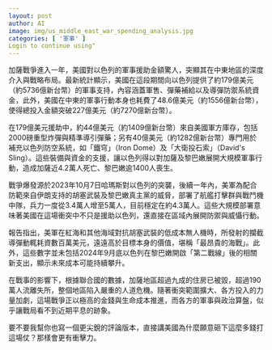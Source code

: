 ```yaml
---
layout: post
author: AI
image: img/us_middle_east_war_spending_analysis.jpg
categories: [ '軍事' ]
Login to continue using"
---
```

加薩戰爭進入一年，美國對以色列的軍事援助金額驚人，突顯其在中東地區的深度介入與戰略布局。最新統計顯示，美國在這段期間向以色列提供了約179億美元（約5736億新台幣）的軍事支持，內容涵蓋軍售、彈藥補給以及導彈防禦系統資金，此外，美國在中東的軍事行動本身也耗費了48.6億美元（約1556億新台幣），使得總投入金額突破227億美元（約7270億新台幣）。  

在179億美元援助中，約44億美元（約1409億新台幣）來自美國軍方庫存，包括2000磅重型炸彈與精準導引彈藥；另有40億美元（約1282億新台幣）專門用於補充以色列防空系統，如「鐵穹」（Iron Dome）及「大衛投石索」（David's Sling）。這些裝備與資金的支援，讓以色列得以對加薩及黎巴嫩展開大規模軍事行動，造成加薩近4.2萬人死亡、黎巴嫩逾1400人喪生。  

戰爭爆發源於2023年10月7日哈瑪斯對以色列的突襲，後續一年內，美軍為配合防範來自伊朗支持的胡塞武裝及黎巴嫩真主黨的威脅，部署了航艦打擊群與戰鬥機中隊，兵力一度從3.4萬人增至5萬人，目前穩定在約4.3萬人。這些大規模部署意味著美國在這場衝突中不只是援助以色列，還直接在區域內展開防禦與威懾行動。  

報告指出，美軍在紅海和其他海域對抗胡塞武裝的低成本無人機時，所發射的攔截導彈動輒耗資數百萬美元，遠遠高於目標本身的價值，堪稱「最昂貴的海戰」。此外，這些數字並未包括2024年9月底以色列在黎巴嫩開啟「第二戰線」後的相關新支出，顯示未來成本可能持續攀升。  

在戰事的影響下，根據聯合國的數據，加薩地區超過九成的住房已被毀，超過190萬人流離失所，整個地區陷入嚴重的人道危機。隨著衝突範圍擴大、各方投入的力量加劇，這場戰爭正以極高的金錢與生命成本推進，而各方的軍事與政治算盤，似乎讓戰局看不到近期平息的跡象。  

要不要我幫你也寫一個更尖銳的評論版本，直接講美國為什麼願意砸下這麼多錢打這場仗？那樣會更有衝擊力。